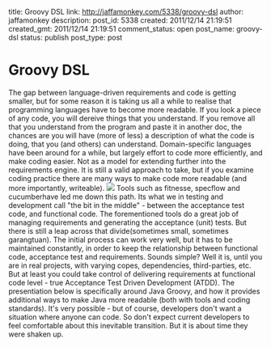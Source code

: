 title: Groovy DSL
link: http://jaffamonkey.com/5338/groovy-dsl
author: jaffamonkey
description: 
post_id: 5338
created: 2011/12/14 21:19:51
created_gmt: 2011/12/14 21:19:51
comment_status: open
post_name: groovy-dsl
status: publish
post_type: post

# Groovy DSL

The gap between language-driven requirements and code is getting smaller, but for some reason it is taking us all a while to realise that programming languages have to become more readable. If you look a piece of any code, you will dereive things that you understand. If you remove all that you understand from the program and paste it in another doc, the chances are you will have (more of less) a description of what the code is doing, that you (and others) can understand.  Domain-specific languages have been around for a while, but largely effort to code more efficiently, and make coding easier. Not as a model for extending further into the requirements engine. It is still a valid approach to take, but if you examine coding practice there are many ways to make code more readable (and more importantly, writeable). ![](/wp-content/uploads/2011/12/groovy-dsl.png) Tools such as fitnesse, specflow and cucumberhave led me down this path. Its what we in testing and development call "the bit in the middle" - between the acceptance test code, and functional code. The forementioned tools do a great job of managing requirements and generating the acceptance (unit) tests. But there is still a leap across that divide(sometimes small, sometimes garangtuan). The initial process can work very well, but it has to be maintained constantly, in order to keep the relationship between functional code, acceptance test and requirements. Sounds simple? Well it is, until you are in real projects, with varying copes, dependencies, third-parties, etc. But at least you could take control of delivering requirements at functional code level - true Acceptance Test Driven Development (ATDD). The presentiation below is specifically around Java Groovy, and how it provides additional ways to make Java more readable (both with tools and coding standards). It's very possible - but of course, developers don't want a situation where anyone can code. So don't expect current developers to feel comfortable about this inevitable transition. But it is about time they were shaken up.